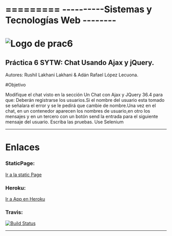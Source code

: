 =========
----------Sistemas y Tecnologías Web  --------
=========
![Logo de prac6](http://www.comunicacionvisible.com/wp-content/uploads/2014/01/app.jpg "Logo de prac6")
=========
Práctica 6 SYTW: Chat Usando Ajax y jQuery.
---------
Autores: Rushil Lakhani Lakhani & Adán Rafael López Lecuona.

#Objetivo

Modifique el chat visto en la sección Un Chat con Ajax y JQuery 36.4 para que:
Deberán registrarse los usuarios.Si el nombre del usuario esta tomado se señalara el error y se le pedirá que cambie de nombre.Una vez en el chat, en un contenedor aparecen los nombres de usuario,en otro los mensajes y en un tercero con un botón send la entrada para el siguiente mensaje del usuario.
Escriba las pruebas. Use Selenium 

-------------------------------------
# Enlaces

### StaticPage:
[Ir a la static Page](http://xandobit.github.io/webpageSYTW.github.io/)
### Heroku: 
[Ir a App en Heroku](https://chat-p7.herokuapp.com/)

### Travis: 
[![Build Status](https://travis-ci.org/XandoBit/practica6.svg?branch=master)](https://travis-ci.org/XandoBit/practica6)

-------------------------------------
